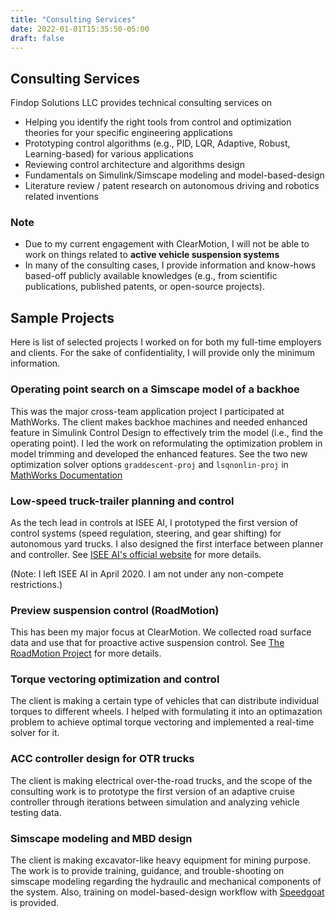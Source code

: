 ```yaml
---
title: "Consulting Services"
date: 2022-01-01T15:35:50-05:00
draft: false
---
```


## Consulting Services
Findop Solutions LLC provides technical consulting services on

* Helping you identify the right tools from control and optimization theories for your specific engineering applications
* Prototyping control algorithms 
(e.g., PID, LQR, Adaptive, Robust, Learning-based) for various applications
* Reviewing control architecture and algorithms design
* Fundamentals on Simulink/Simscape modeling and model-based-design
* Literature review / patent research on autonomous driving and robotics related inventions

### Note
* Due to my current engagement with ClearMotion, I will not be able to work on things related to **active vehicle suspension systems**
* In many of the consulting cases,  I provide information and know-hows based-off publicly available knowledges (e.g., from scientific publications, published patents, or open-source projects).


## Sample Projects
Here is list of selected projects I worked on for both my full-time employers and clients. For the sake of confidentiality, I will provide only the minimum information.

### Operating point search on a Simscape model of a backhoe
This was the major cross-team application project I participated at MathWorks. The client makes backhoe machines and needed enhanced feature in Simulink Control Design to effectively trim the model (i.e., find the operating point). I led the work on reformulating the optimization problem in model trimming and developed the enhanced features. See the two new optimization solver options ```graddescent-proj``` and ```lsqnonlin-proj``` in [MathWorks Documentation](https://www.mathworks.com/help/slcontrol/ug/findopoptions.html)

### Low-speed truck-trailer planning and control
As the tech lead in controls at ISEE AI, I prototyped the first version of control systems (speed regulation, steering, and gear shifting) for autonomous yard trucks. I also designed the first interface between planner and controller. See [ISEE AI's official website](https://www.isee.ai) for more details.

(Note: I left ISEE AI in April 2020. I am not under any non-compete restrictions.)

### Preview suspension control (RoadMotion)
This has been my major focus at ClearMotion. We collected road surface data and use that for proactive active suspension control. See [The RoadMotion Project](https://www.clearmotion.com/roadmotion/) for more details.

### Torque vectoring optimization and control
The client is making a certain type of vehicles that can distribute individual torques to different wheels. I helped with formulating it into an optimazation problem to achieve optimal torque vectoring and implemented a real-time solver for it.

### ACC controller design for OTR trucks
The client is making electrical over-the-road trucks, and the scope of the consulting work is to prototype the first version of an adaptive cruise controller through iterations between simulation and analyzing vehicle testing data.

### Simscape modeling and MBD design
The client is making excavator-like heavy equipment for mining purpose. The work is to provide training, guidance, and trouble-shooting on simscape modeling regarding the hydraulic and mechanical components of the system. Also, training on model-based-design workflow with [Speedgoat](https://www.speedgoat.com) is provided.